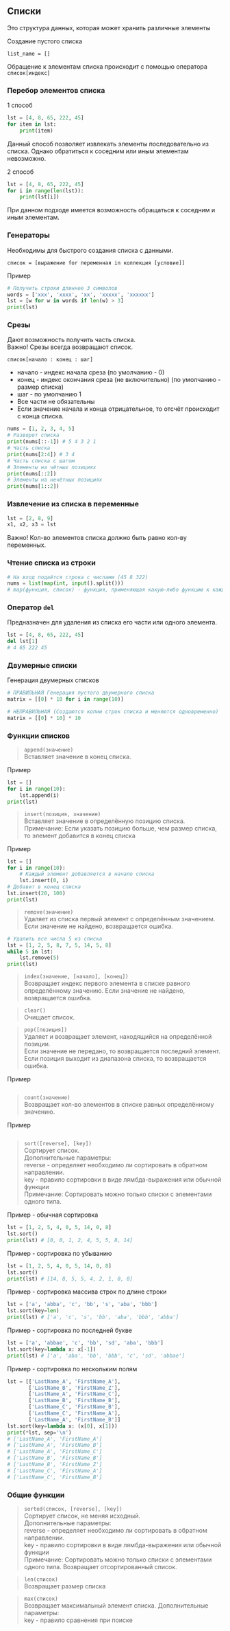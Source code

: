 ## Списки

Это структура данных, которая может хранить различные элементы

Создание пустого списка
```
list_name = []
```

Обращение к элементам списка происходит с помощью оператора <code>список[индекс]</code>

### Перебор элементов списка

1 способ

```python
lst = [4, 8, 65, 222, 45]
for item in lst:
    print(item)
```
Данный способ позволяет извлекать элементы последовательно из списка. Однако обратиться к соседним или иным элементам невозможно.

2 способ

```python
lst = [4, 8, 65, 222, 45]
for i in range(len(lst)):
    print(lst[i])
```
При данном подходе имеется возможность обращаться к соседним и иным элементам.

### Генераторы
Необходимы для быстрого создания списка с данными.

```
список = [выражение for переменная in коллекция [условие]]
```
Пример
```python
# Получить строки длиннее 3 символов
words = ['xxx', 'xxxx', 'xx', 'xxxxx', 'xxxxxx']
lst = [w for w in words if len(w) > 3]
print(lst)
```

### Срезы
Дают возможность получить часть списка.\
Важно! Срезы всегда возвращают список.

```
список[начало : конец : шаг]
```
* начало - индекс начала среза (по умолчанию - 0)
* конец - индекс окончания среза (не включительно) (по умолчанию - размер списка)
* шаг - по умолчанию 1
* Все части не обязательны
* Если значение начала и конца отрицательное, то отсчёт происходит с конца списка.

```python 
nums = [1, 2, 3, 4, 5]
# Разворот списка
print(nums[::-1]) # 5 4 3 2 1
# Часть списка
print(nums[2:4]) # 3 4
# Часть списка с шагом
# Элементы на чётных позициях
print(nums[::2])
# Элементы на нечётных позициях
print(nums[1::2])
```

### Извлечение из списка в переменные
```python
lst = [2, 8, 9]
x1, x2, x3 = lst
```
Важно! Кол-во элементов списка должно быть равно кол-ву переменных.

### Чтение списка из строки
```python
# На вход подаётся строка с числами (45 8 322)
nums = list(map(int, input().split()))
# map(функция, список) - функция, применяющая какую-либо функцию к каждому элементу списка
```

### Оператор <code>del</code>
Предназначен для удаления из списка его части или одного элемента.
```python 
lst = [4, 8, 65, 222, 45]
del lst[1]
# 4 65 222 45
```

### Двумерные списки
Генерация двумерных списков
```python
# ПРАВИЛЬНАЯ Генерация пустого двумерного списка
matrix = [[0] * 10 for i in range(10)]

# НЕПРАВИЛЬНАЯ (Создаются копии строк списка и меняются одновременно)
matrix = [[0] * 10] * 10
```

### Функции списков
> <code>append(значение)</code>\
> Вставляет значение в конец списка.

Пример
```python
lst = []
for i in range(10):
    lst.append(i)
print(lst)
```

> <code>insert(позиция, значение)</code>\
> Вставляет значение в определённую позицию списка.
> Примечание: Если указать позицию больше, чем размер списка, то элемент добавится в конец списка

Пример
```python
lst = []
for i in range(10):
    # Каждый элемент добавляется в начало списка
    lst.insert(0, i)
# Добавит в конец списка
lst.insert(20, 100)
print(lst)
```

> <code>remove(значение)</code>\
> Удаляет из списка первый элемент с определённым значением.
> Если значение не найдено, возвращается ошибка.

```python
# Удалить все числа 5 из списка
lst = [1, 2, 5, 8, 7, 5, 14, 5, 8]
while 5 in lst:
    lst.remove(5)
print(lst)
```

> <code>index(значение, [начало], [конец])</code>\
> Возвращает индекс первого элемента в списке равного определённому значению.
> Если значение не найдено, возвращается ошибка.

> <code>clear()</code>\
> Очищает список.

> <code>pop([позиция])</code>\
> Удаляет и возвращает элемент, находящийся на определённой позиции.\
> Если значение не передано, то возвращается последний элемент.\
> Если позиция выходит из диапазона списка, то возвращается ошибка.

Пример
```python
```

> <code>count(значение)</code>\
> Возвращает кол-во элементов в списке равных определённому значению.

Пример
```python
```

> <code>sort([reverse], [key])</code>\
> Сортирует список.\
> Дополнительные параметры:\
> reverse - определяет необходимо ли сортировать в обратном направлении.\
> key - правило сортировки в виде лямбда-выражения или обычной функции\
> Примечание: Сортировать можно только списки с элементами одного типа.

Пример - обычная сортировка
```python
lst = [1, 2, 5, 4, 0, 5, 14, 0, 8]
lst.sort()
print(lst) # [0, 0, 1, 2, 4, 5, 5, 8, 14]
```

Пример - сортировка по убыванию
```python
lst = [1, 2, 5, 4, 0, 5, 14, 0, 8]
lst.sort()
print(lst) # [14, 8, 5, 5, 4, 2, 1, 0, 0]
```

Пример - сортировка массива строк по длине строки
```python
lst = ['a', 'abba', 'c', 'bb', 's', 'aba', 'bbb']
lst.sort(key=len)
print(lst) # ['a', 'c', 's', 'bb', 'aba', 'bbb', 'abba']
```

Пример - сортировка по последней букве
```python
lst = ['a', 'abbae', 'c', 'bb', 'sd', 'aba', 'bbb']
lst.sort(key=lambda x: x[-1])
print(lst) # ['a', 'aba', 'bb', 'bbb', 'c', 'sd', 'abbae']
```

Пример - сортировка по нескольким полям
```python
lst = [['LastName_A', 'FirstName_A'],
       ['LastName_B', 'FirstName_Z'],
       ['LastName_A', 'FirstName_C'],
       ['LastName_B', 'FirstName_B'],
       ['LastName_C', 'FirstName_B'],
       ['LastName_C', 'FirstName_A'],
       ['LastName_A', 'FirstName_B']]
lst.sort(key=lambda x: (x[0], x[1]))
print(*lst, sep='\n')
# ['LastName_A', 'FirstName_A']
# ['LastName_A', 'FirstName_B']
# ['LastName_A', 'FirstName_C']
# ['LastName_B', 'FirstName_B']
# ['LastName_B', 'FirstName_Z']
# ['LastName_C', 'FirstName_A']
# ['LastName_C', 'FirstName_B']
```

### Общие функции

> <code>sorted(список, [reverse], [key])</code>\
> Сортирует список, не меняя исходный.\
> Дополнительные параметры:\
> reverse - определяет необходимо ли сортировать в обратном направлении.\
> key - правило сортировки в виде лямбда-выражения или обычной функции\
> Примечание: Сортировать можно только списки с элементами одного типа.
> Возвращает отсортированный список.

> <code>len(список)</code>\
> Возвращает размер списка

> <code>max(список)</code>\
> Возвращает максимальный элемент списка.
> Дополнительные параметры:\
> key - правило сравнения при поиске
